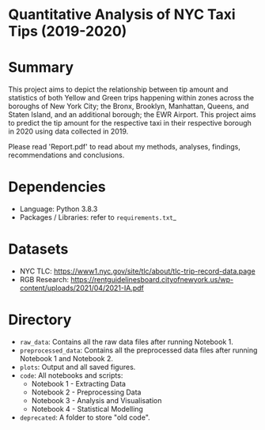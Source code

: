 # Quantitative Analysis of NYC Taxi Tips (2019-2020)
# Summary
This project aims to depict the relationship between tip amount and statistics of both Yellow and Green trips happening within zones across the boroughs of New York City; the Bronx, Brooklyn, Manhattan, Queens, and Staten Island, and an additional borough; the EWR Airport. This project aims to predict the tip amount for the respective taxi in their respective borough in 2020 using data collected in 2019.

Please read 'Report.pdf' to read about my methods, analyses, findings, recommendations and conclusions.

# Dependencies
- Language: Python 3.8.3
- Packages / Libraries: refer to `requirements.txt`_

# Datasets
- NYC TLC: https://www1.nyc.gov/site/tlc/about/tlc-trip-record-data.page
- RGB Research: https://rentguidelinesboard.cityofnewyork.us/wp-content/uploads/2021/04/2021-IA.pdf

# Directory
- `raw_data`: Contains all the raw data files after running Notebook 1.
- `preprocessed_data`: Contains all the preprocessed data files after running Notebook 1 and Notebook 2.
- `plots`: Output and all saved figures.
- `code`: All notebooks and scripts:
    - Notebook 1 - Extracting Data
    - Notebook 2 - Preprocessing Data
    - Notebook 3 - Analysis and Visualisation
    - Notebook 4 - Statistical Modelling
- `deprecated`: A folder to store "old code".
